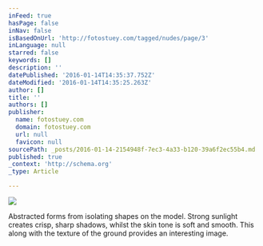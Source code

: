 ```yaml
---
inFeed: true
hasPage: false
inNav: false
isBasedOnUrl: 'http://fotostuey.com/tagged/nudes/page/3'
inLanguage: null
starred: false
keywords: []
description: ''
datePublished: '2016-01-14T14:35:37.752Z'
dateModified: '2016-01-14T14:35:25.263Z'
author: []
title: ''
authors: []
publisher:
  name: fotostuey.com
  domain: fotostuey.com
  url: null
  favicon: null
sourcePath: _posts/2016-01-14-2154948f-7ec3-4a33-b120-39a6f2ec55b4.md
published: true
_context: 'http://schema.org'
_type: Article

---
```

![](http://40.media.tumblr.com/0f5f492e67c2f2d4b52e1606f07a45b7/tumblr_npbue13K3i1tlxsi7o1_1280.jpg)

Abstracted forms from isolating shapes on the model. Strong sunlight creates crisp, sharp shadows, whilst the skin tone is soft and smooth. This along with the texture of the ground provides an interesting image.